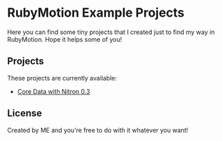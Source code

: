 # RubyMotion Example Projects

Here you can find some tiny projects that I created just to find my way in RubyMotion. Hope it helps some of you!

## Projects

These projects are currently available:

- [Core Data with Nitron 0.3](https://github.com/fousa/rubymotion-examples/tree/master/core-data-with-nitron)

## License

Created by ME and you're free to do with it whatever you want!